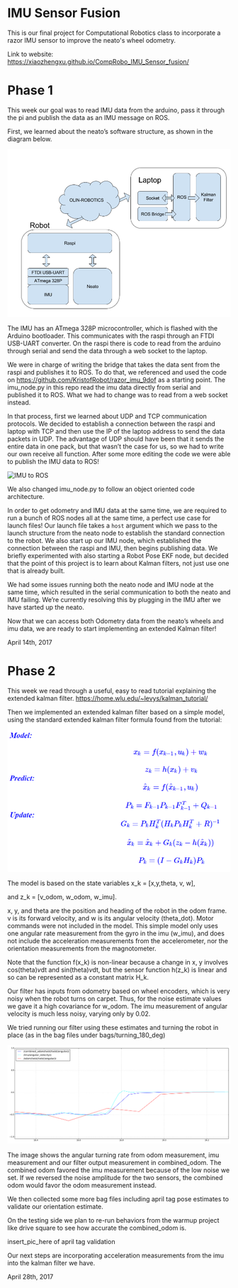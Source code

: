 # IMU Sensor Fusion
This is our final project for Computational Robotics class to incorporate a razor IMU sensor to improve the neato's wheel odometry. 

Link to website:
https://xiaozhengxu.github.io/CompRobo_IMU_Sensor_fusion/

# Phase 1

This week our goal was to read IMU data from the arduino, pass it through the pi and publish the data as an IMU message on ROS. 

First, we learned about the neato’s software structure, as shown in the diagram below.

![System Diagram](media/system.png)

The IMU has an ATmega 328P microcontroller, which is flashed with the Arduino bootloader. This communicates with the raspi through an FTDI USB-UART converter. On the raspi there is code to read from the arduino through serial and send the data through a web socket to the laptop. 

We were in charge of writing the bridge that takes the data sent from the raspi and publishes it to ROS. To do that, we referenced and used the code on https://github.com/KristofRobot/razor_imu_9dof as a starting point. The imu_node.py in this repo read the imu data directly from serial and published it to ROS. What we had to change was to read from a web socket instead. 

In that process, first we learned about UDP and TCP communication protocols. We decided to establish a connection between the raspi and laptop with TCP and then use the IP of the laptop address to send the data packets in UDP. The advantage of UDP should have been that it sends the entire data in one pack, but that wasn’t the case for us, so we had to write our own receive all function. 
After some more editing the code we were able to publish the IMU data to ROS! 

![IMU to ROS](media/imu_visulization_2.gif)

We also changed imu_node.py to follow an object oriented code architecture. 

In order to get odometry and IMU data at the same time, we are required to run a bunch of ROS nodes all at the same time, a perfect use case for launch files! Our launch file takes a `host` argument which we pass to the launch structure from the neato node to establish the standard connection to the robot. We also start up our IMU node, which established the connection between the raspi and IMU, then begins publishing data. We briefly experimented with also starting a Robot Pose EKF node, but decided that the point of this project is to learn about Kalman filters, not just use one that is already built. 

We had some issues running both the neato node and IMU node at the same time, which resulted in the serial communication to both the neato and IMU failing. We’re currently resolving this by plugging in the IMU after we have started up the neato. 

Now that we can access both Odometry data from the neato’s wheels and imu data, we are ready to start implementing an extended Kalman filter! 

April 14th, 2017

# Phase 2
This week we read through a useful, easy to read tutorial explaining the extended kalman filter. https://home.wlu.edu/~levys/kalman_tutorial/

Then we implemented an extended kalman filter based on a simple model, using the standard extended kalman filter formula found from the tutorial:
![kalman filter model](media/kalman_update_model.PNG)

The model is based on the state variables x_k = [x,y,theta, v, w], 

and z_k = [v_odom, w_odom, w_imu]. 

x, y, and theta are the position and heading of the robot in the odom frame. v is its forward velocity, and w is its angular velocity (theta_dot). Motor commands were not included in the model. 
This simple model only uses one angular rate measurement from the gyro in the imu (w_imu), and does not include the acceleration measurements from the accelerometer, nor the orientation measurements from the magnotometer. 

Note that the function f(x_k) is non-linear because a change in x, y involves cos(theta)*v*dt and sin(theta)*v*dt, but the sensor function h(z_k) is linear and so can be represented as a constant matrix H_k. 

Our filter has inputs from odometry based on wheel encoders, which is very noisy when the robot turns on carpet. Thus, for the noise estimate values we gave it a high covariance for w_odom. The imu measurement of angular velocity is much less noisy, varying only by 0.02. 

We tried running our filter using these estimates and turning the robot in place (as in the bag files under bags/turning_180_deg) 

![kalman filter model](media/simple_filter_combined_odom.png)

The image shows the angular turning rate from odom measurement, imu measurement and our filter output measurement in combined_odom.
The combined odom favored the imu measurement because of the low noise we set. If we reversed the noise amplitude for the two sensors, the combined odom would favor the odom measurement instead. 

We then collected some more bag files including april tag pose estimates to validate our orientation estimate. 

On the testing side we plan to re-run behaviors from the warmup project like drive square to see how accurate the combined_odom is.

insert_pic_here of april tag validation 

Our next steps are incorporating acceleration measurements from the imu into the kalman filter we have.

April 28th, 2017
